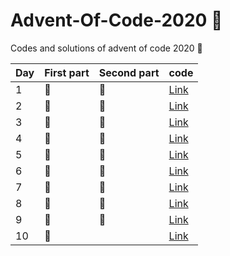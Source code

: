 # Advent-Of-Code-2020 🎄

Codes and solutions of advent of code 2020 🌟

Day | First part | Second part | code 
--- | --- | --- | --- 
1 | 🌟 | 🌟 | [Link](https://github.com/Girgetto/Advent-Of-Code-2020/blob/main/01/index.js)
2 | 🌟 | 🌟 | [Link](https://github.com/Girgetto/Advent-Of-Code-2020/blob/main/02/index.js)
3 | 🌟 | 🌟 | [Link](https://github.com/Girgetto/Advent-Of-Code-2020/blob/main/03/index.js)
4 | 🌟 | 🌟 | [Link](https://github.com/Girgetto/Advent-Of-Code-2020/blob/main/04/index.js)
5 | 🌟 | 🌟 | [Link](https://github.com/Girgetto/Advent-Of-Code-2020/blob/main/05/index.js)
6 | 🌟 | 🌟 | [Link](https://github.com/Girgetto/Advent-Of-Code-2020/blob/main/06/index.js)
7 | 🌟 | 🌟 | [Link](https://github.com/Girgetto/Advent-Of-Code-2020/blob/main/07/index.js)
8 | 🌟 | 🌟 | [Link](https://github.com/Girgetto/Advent-Of-Code-2020/blob/main/08/index.js)
9 | 🌟 | 🌟 | [Link](https://github.com/Girgetto/Advent-Of-Code-2020/blob/main/09/index.js)
10 | 🌟 |  | [Link](https://github.com/Girgetto/Advent-Of-Code-2020/blob/main/10/index.js)